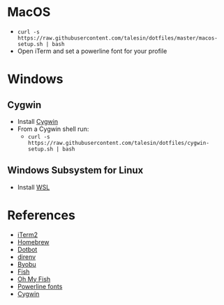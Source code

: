 # MacOS

- `curl -s https://raw.githubusercontent.com/talesin/dotfiles/master/macos-setup.sh | bash`
- Open iTerm and set a powerline font for your profile

# Windows

## Cygwin

- Install [Cygwin](https://www.cygwin.com/setup-x86_64.exe)
- From a Cygwin shell run:
    - `curl -s https://raw.githubusercontent.com/talesin/dotfiles/cygwin-setup.sh | bash`

## Windows Subsystem for Linux

- Install [WSL](https://docs.microsoft.com/en-us/windows/wsl/install-win10)

# References

- [iTerm2](https://www.iterm2.com)
- [Homebrew](https://brew.sh)
- [Dotbot](https://git.io/dotbot)
- [direnv](https://direnv.net/)
- [Byobu](http://byobu.co/)
- [Fish](https://fishshell.com)
- [Oh My Fish](https://github.com/oh-my-fish/oh-my-fish)
- [Powerline fonts](https://github.com/powerline/fonts)
- [Cygwin](https://www.cygwin.com)